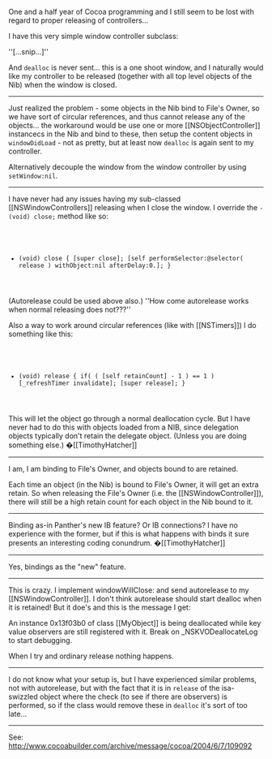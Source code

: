 One and a half year of Cocoa programming and I still seem to be lost with regard to proper releasing of controllers...

I have this very simple window controller subclass:

''[...snip...]''

And <code>dealloc</code> is never sent... this is a one shoot window, and I naturally would like my controller to be released (together with all top level objects of the Nib) when the window is closed.

----

Just realized the problem - some objects in the Nib bind to File's Owner, so we have sort of circular references, and thus cannot release any of the objects... the workaround would be use one or more [[NSObjectController]] instancecs in the Nib and bind to these, then setup the content objects in <code>windowDidLoad</code> - not as pretty, but at least now <code>dealloc</code> is again sent to my controller.

Alternatively decouple the window from the window controller by using <code>setWindow:nil</code>.

----

I have never had any issues having my sub-classed [[NSWindowControllers]] releasing when I close the window. I override the <code>- (void) close;</code> method like so:

<code>

- (void) close {
	[super close];
	[self performSelector:@selector( release ) withObject:nil afterDelay:0.];
}

</code>

(Autorelease could be used above also.) ''How come autorelease works when normal releasing does not???''

Also a way to work around circular references (like with [[NSTimers]]) I do something like this:

<code>

- (void) release {
	if( ( [self retainCount] - 1 ) == 1 )
		[_refreshTimer invalidate];
	[super release];
}

</code>

This will let the object go through a normal deallocation cycle. But I have never had to do this with objects loaded from a NIB, since delegation objects typically don't retain the delegate object. (Unless you are doing something else.) �[[TimothyHatcher]]

----

I am, I am binding to File's Owner, and objects bound to are retained.

Each time an object (in the Nib) is bound to File's Owner, it will get an extra retain. So when releasing the File's Owner (i.e. the [[NSWindowController]]), there will still be a high retain count for each object in the Nib bound to it.


----

Binding as-in Panther's new IB feature? Or IB connections? I have no experience with the former, but if this is what happens with binds it sure presents an interesting coding conundrum. �[[TimothyHatcher]]

----

Yes, bindings as the "new" feature.

----

This is crazy. I implement windowWillClose: and send autorelease to my [[NSWindowController]]. I don't think autorelease should start dealloc when it is retained! But it doe's and this is the message I get:

An instance 0x13f03b0 of class [[MyObject]] is being deallocated while key value observers are still registered with it.  Break on _NSKVODeallocateLog to start debugging.

When I try and ordinary release nothing happens.

----

I do not know what your setup is, but I have experienced similar problems, not with autorelease, but with the fact that it is in <code>release</code> of the isa-swizzled object where the check (to see if there are observers) is performed, so if the class would remove these in <code>dealloc</code> it's sort of too late...

----


See: http://www.cocoabuilder.com/archive/message/cocoa/2004/6/7/109092